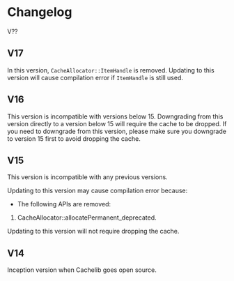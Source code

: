 # Changelog

V??

## V17
In this version, `CacheAllocator::ItemHandle` is removed. Updating to this version will cause compilation error if `ItemHandle` is still used.

## V16

This version is incompatible with versions below 15. Downgrading from this version directly to a version below 15 will require the cache to be dropped. If you need to downgrade from this version, please make sure you downgrade to version 15 first to avoid dropping the cache.

## V15

This version is incompatible with any previous versions.

Updating to this version may cause compilation error because:
- The following APIs are removed:
1. CacheAllocator::allocatePermanent_deprecated.

Updating to this version will not require dropping the cache.

## V14

Inception version when Cachelib goes open source.
